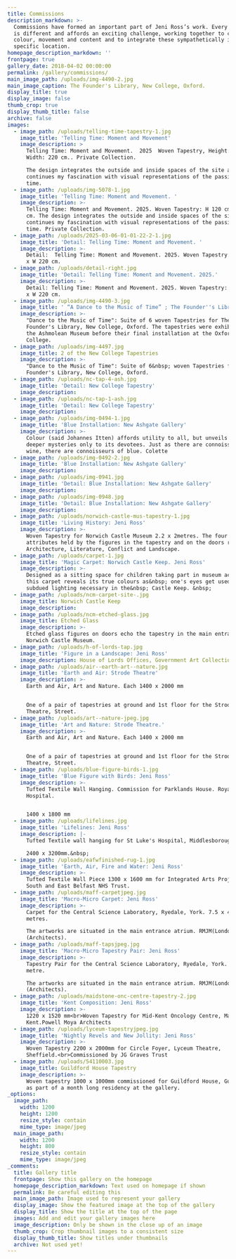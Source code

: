 ```yaml
---
title: Commissions
description_markdown: >-
  Commissions have formed an important part of Jeni Ross’s work. Every project
  is different and affords an exciting challenge, working together to combine
  colour, movement and content and to integrate these sympathetically into a
  specific location.
homepage_description_markdown: ''
frontpage: true
gallery_date: 2018-04-02 00:00:00
permalink: /gallery/commissions/
main_image_path: /uploads/img-4490-2.jpg
main_image_caption: The Founder's Library, New College, Oxford.
display_title: true
display_image: false
thumb_crop: true
display_thumb_title: false
archive: false
images:
  - image_path: /uploads/telling-time-tapestry-1.jpg
    image_title: 'Telling Time: Moment and Movement'
    image_description: >
      Telling Time: Moment and Movement.  2025  Woven Tapestry, Height: 120 cm x
      Width: 220 cm.. Private Collection.

      The design integrates the outside and inside spaces of the site and
      continues my fascination with visual representations of the passing of
      time. 
  - image_path: /uploads/img-5078-1.jpg
    image_title: 'Telling Time: Moment and Movement. '
    image_description: >-
      Telling Time: Moment and Movement. 2025. Woven Tapestry: H 120 cm x W 220
      cm. The design integrates the outside and inside spaces of the site and
      continues my fascination with visual representations of the passing of
      time. Private Collection.
  - image_path: /uploads/2025-03-06-01-01-22-2-1.jpg
    image_title: 'Detail: Telling Time: Moment and Movement. '
    image_description: >-
      Detail:  Telling Time: Moment and Movement. 2025. Woven Tapestry: H 120 cm
      x W 220 cm. 
  - image_path: /uploads/detail-right.jpg
    image_title: 'Detail: Telling Time: Moment and Movement. 2025.'
    image_description: >-
      Detail: Telling Time: Moment and Movement. 2025. Woven Tapestry: H 120 cm
      x W 220 cm. 
  - image_path: /uploads/img-4490-3.jpg
    image_title: ' “A Dance to the Music of Time” ; The Founder''s Library, New College, Oxford.'
    image_description: >-
      "Dance to the Music of Time": Suite of 6 woven Tapestries for The
      Founder's Library, New College, Oxford. The tapestries were exhibited at
      the Ashmolean Museum before their final installation at the Oxford
      College.
  - image_path: /uploads/img-4497.jpg
    image_title: 2 of the New College Tapestries
    image_description: >-
      "Dance to the Music of Time": Suite of 6&nbsp; woven Tapestries for The
      Founder's Library, New College, Oxford.
  - image_path: /uploads/nc-tap-4-ash.jpg
    image_title: 'Detail: New College Tapestry'
    image_description:
  - image_path: /uploads/nc-tap-1-ash.jpg
    image_title: 'Detail: New College Tapestry'
    image_description:
  - image_path: /uploads/img-0494-1.jpg
    image_title: 'Blue Installation: New Ashgate Gallery'
    image_description: >-
      Colour (said Johannes Itten) affords utility to all, but unveils its
      deeper mysteries only to its devotees. Just as there are connoisseurs of
      wine, there are connoisseurs of blue. Colette
  - image_path: /uploads/img-0492-2.jpg
    image_title: 'Blue Installation: New Ashgate Gallery'
    image_description:
  - image_path: /uploads/img-0941.jpg
    image_title: 'Detail: Blue Installation: New Ashgate Gallery'
    image_description:
  - image_path: /uploads/img-0948.jpg
    image_title: 'Detail: Blue Installation: New Ashgate Gallery'
    image_description:
  - image_path: /uploads/norwich-castle-mus-tapestry-1.jpg
    image_title: 'Living History: Jeni Ross'
    image_description: >-
      Woven Tapestry for Norwich Castle Museum 2.2 x 2metres. The four
      attributes held by the figures in the tapestry and on the doors represent
      Architecture, Literature, Conflict and Landscape.
  - image_path: /uploads/carpet-1.jpg
    image_title: 'Magic Carpet: Norwich Castle Keep. Jeni Ross'
    image_description: >-
      Designed as a sitting space for children taking part in museum activities
      this carpet reveals its true colours as&nbsp; one's eyes get used to the
      subdued lighting necessary in the&nbsp; Castle Keep. &nbsp;
  - image_path: /uploads/ncm-carpet-site-.jpg
    image_title: Norwich Castle Keep
    image_description:
  - image_path: /uploads/ncm-etched-glass.jpg
    image_title: Etched Glass
    image_description: >-
      Etched glass figures on doors echo the tapestry in the main entrance.
      Norwich Castle Museum.
  - image_path: /uploads/h-of-lords-tap.jpg
    image_title: 'Figure in a Landscape: Jeni Ross'
    image_description: House of Lords Offices, Government Art Collection.
  - image_path: /uploads/air--earth-art--nature.jpg
    image_title: 'Earth and Air: Strode Theatre'
    image_description: >-
      Earth and Air, Art and Nature. Each 1400 x 2000 mm


      One of a pair of tapestries at ground and 1st floor for the Strode
      Theatre, Street.
  - image_path: /uploads/art--nature-jpeg.jpg
    image_title: 'Art and Nature: Strode Theatre.'
    image_description: >-
      Earth and Air, Art and Nature. Each 1400 x 2000 mm


      One of a pair of tapestries at ground and 1st floor for the Strode
      Theatre, Street.
  - image_path: /uploads/blue-figure-birds-1.jpg
    image_title: 'Blue Figure with Birds: Jeni Ross'
    image_description: >-
      Tufted Textile Wall Hanging. Commission for Parklands House. Royal Oldham
      Hospital.


      1400 x 1800 mm
  - image_path: /uploads/lifelines.jpg
    image_title: 'Lifelines: Jeni Ross'
    image_description: |-
      Tufted Textile wall hanging for St Luke's Hospital, Middlesborough.

      2400 x 3200mm.&nbsp;
  - image_path: /uploads/eafwfinished-rug-1.jpg
    image_title: 'Earth, Air, Fire and Water: Jeni Ross'
    image_description: >-
      Tufted Textile Wall Piece 1300 x 1600 mm for Integrated Arts Project,
      South and East Belfast NHS Trust.
  - image_path: /uploads/maff-carpetjpeg.jpg
    image_title: 'Macro-Micro Carpet: Jeni Ross'
    image_description: >-
      Carpet for the Central Science Laboratory, Ryedale, York. 7.5 x 4.8
      metres.

      The artworks are situated in the main entrance atrium. RMJM(London) Ltd
      (Architects).
  - image_path: /uploads/maff-tapsjpeg.jpg
    image_title: 'Macro-Micro Tapestry Pair: Jeni Ross'
    image_description: >-
      Tapestry Pair for the Central Science Laboratory, Ryedale, York. 4.5 x 1
      metre.

      The artworks are situated in the main entrance atrium. RMJM(London) Ltd
      (Architects).
  - image_path: /uploads/maidstone-onc-centre-tapestry-2.jpg
    image_title: 'Kent Composition: Jeni Ross'
    image_description: >-
      1220 x 1520 mm<br>Woven Tapestry for Mid-Kent Oncology Centre, Maidstone,
      Kent.Powell Moya Architects
  - image_path: /uploads/lyceum-tapestryjpeg.jpg
    image_title: 'Nightly Revels and New Jollity: Jeni Ross'
    image_description: >-
      Woven Tapestry 2200 x 2000mm for Circle Foyer, Lyceum Theatre,
      Sheffield.<br>Commissioned by JG Graves Trust
  - image_path: /uploads/54110003.jpg
    image_title: Guildford House Tapestry
    image_description: >-
      Woven tapestry 1000 x 1000mm commissioned for Guildford House, Guildford
      as part of a month long residency at the gallery.
_options:
  image_path:
    width: 1200
    height: 1200
    resize_style: contain
    mime_type: image/jpeg
  main_image_path:
    width: 1200
    height: 800
    resize_style: contain
    mime_type: image/jpeg
_comments:
  title: Gallery title
  frontpage: Show this gallery on the homepage
  homepage_description_markdown: Text used on homepage if shown
  permalink: Be careful editing this
  main_image_path: Image used to represent your gallery
  display_image: Show the featured image at the top of the gallery
  display_title: Show the title at the top of the page
  images: Add and edit your gallery images here
  image_description: Only be shown in the close up of an image
  thumb_crop: Crop thumbnail images to a consistent size
  display_thumb_title: Show titles under thumbnails
  archive: Not used yet!
---
```

